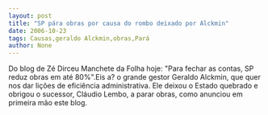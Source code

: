 ```yaml
---
layout: post
title: "SP pára obras por causa do rombo deixado por Alckmin"
date: 2006-10-23
tags: Causas,geraldo Alckmin,obras,Pará
author: None
---
```

Do blog de Zé Dirceu
Manchete da Folha hoje: \"Para fechar as contas, SP reduz obras em até 80%\".Eis a? o grande gestor Geraldo Alckmin, que quer nos dar lições de eficiência administrativa. Ele deixou o Estado quebrado e obrigou o sucessor, Cláudio Lembo, a parar obras, como anunciou em primeira mão este blog. 